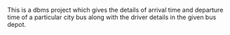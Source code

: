 This is a dbms project which gives the details of arrival time and departure time of a particular city bus along with the driver details in the given bus depot.
